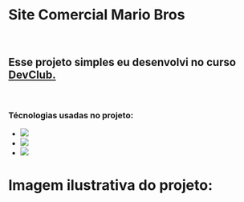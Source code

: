 <h1>Site Comercial Mario Bros</h1>
<br>
<h2>Esse projeto simples eu desenvolvi no curso <a href="https://rodolfomori.com.br"/>DevClub.</a></h2>
<br>
<h3>Técnologias usadas no projeto: </h3>
<ul>
<li><img src="https://img.shields.io/badge/HTML5-E34F26?style=for-the-badge&logo=html5&logoColor=white"/></li>
<li><img src="https://img.shields.io/badge/CSS3-1572B6?style=for-the-badge&logo=css3&logoColor=white"/></li>
<li><img src="https://img.shields.io/badge/JavaScript-F7DF1E?style=for-the-badge&logo=javascript&logoColor=black"/></li>
  
</ul>
<h1>Imagem ilustrativa do projeto:</h1>
